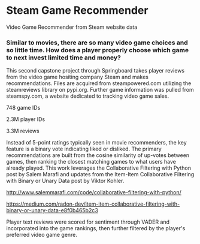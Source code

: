 # Steam Game Recommender
Video Game Recommender from Steam website data

### Similar to movies, there are so many video game choices and so little time.    How does a player properly choose which game to next invest limited time and money?


This second capstone project through Springboard takes player reviews from the video game hositing company Steam and makes recommendations.    Files are acquired from steampowered.com utilizing the steamreviews library on pypi.org.    Further game information was pulled from steamspy.com, a website dedicated to tracking video game sales.

748 game IDs

2.3M player IDs

3.3M reviews

Instead of 5-point ratings typically seen in movie recommenders, the key feature is a binary vote indicating liked or disliked.    The primary recommendations are built from the cosine similarity of up-votes between games, then ranking the closest matching games to what users have already played.    This work leverages the Collaborative Filtering with Python post by Salem Marafi and updates from the Item-Item Collaborative Filtering with Binary or Unary Data post by Viktor Kohler.

http://www.salemmarafi.com/code/collaborative-filtering-with-python/

https://medium.com/radon-dev/item-item-collaborative-filtering-with-binary-or-unary-data-e8f0b465b2c3

Player text reviews were scored for sentiment through VADER and incorporated into the game rankings, then further filtered by the player's preferred video game genre.
